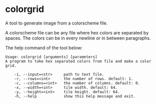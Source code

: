 # colorgrid

A tool to generate image from a colorscheme file.

A colorscheme file can be any file where hex colors are separated by spaces. The colors
can be in every newline or in between paragraphs.

The help command of the tool below:
```
Usage: colorgrid [arguments] [parameters]
A program to take hex separated colors from file and make a color grid.

    -i, --input=<str>     path to text file.
    -r, --rows=<int>      the number of rows. default: 1.
    -c, --columns=<int>   the number of columns. default: 0.
    -x, --width=<int>     tile width. default: 64.
    -y, --height=<int>    tile height. default: 64.
    -h, --help            show this help message and exit.
```
